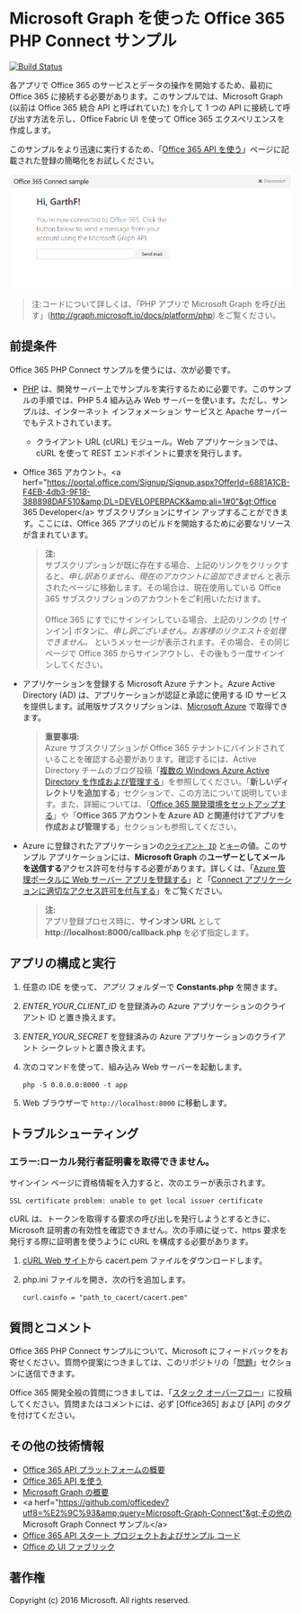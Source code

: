 # Microsoft Graph を使った Office 365 PHP Connect サンプル

[![Build Status](https://travis-ci.org/OfficeDev/O365-PHP-Microsoft-Graph-Connect.svg?branch=master)](https://travis-ci.org/OfficeDev/O365-PHP-Microsoft-Graph-Connect)

各アプリで Office 365 のサービスとデータの操作を開始するため、最初に Office 365 に接続する必要があります。このサンプルでは、Microsoft Graph (以前は Office 365 統合 API と呼ばれていた) を介して 1 つの API に接続して呼び出す方法を示し、Office Fabric UI を使って Office 365 エクスペリエンスを作成します。

このサンプルをより迅速に実行するため、「[Office 365 API を使う](http://dev.office.com/getting-started/office365apis?platform=option-php#setup)」ページに記載された登録の簡略化をお試しください。

![Office 365 PHP Connect サンプルのスクリーンショット](../readme-images/O365-PHP-Microsoft-Graph-Connect.png)

> 注:コードについて詳しくは、「PHP アプリで Microsoft Graph を呼び出す」(http://graph.microsoft.io/docs/platform/php) をご覧ください。


## 前提条件

Office 365 PHP Connect サンプルを使うには、次が必要です。

* [PHP](http://php.net/) は、開発サーバー上でサンプルを実行するために必要です。このサンプルの手順では、PHP 5.4 組み込み Web サーバーを使います。ただし、サンプルは、インターネット インフォメーション サービスと Apache サーバーでもテストされています。
	* クライアント URL (cURL) モジュール。Web アプリケーションでは、cURL を使って REST エンドポイントに要求を発行します。 
* Office 365 アカウント。&lt;a herf="https://portal.office.com/Signup/Signup.aspx?OfferId=6881A1CB-F4EB-4db3-9F18-388898DAF510&amp;DL=DEVELOPERPACK&amp;ali=1#0"&gt;Office 365 Developer&lt;/a&gt; サブスクリプションにサイン アップすることができます。ここには、Office 365 アプリのビルドを開始するために必要なリソースが含まれています。

     > **注:**<br />
     サブスクリプションが既に存在する場合、上記のリンクをクリックすると、*申し訳ありません、現在のアカウントに追加できません* と表示されたページに移動します。その場合は、現在使用している Office 365 サブスクリプションのアカウントをご利用いただけます。<br /><br />
     Office 365 にすでにサインインしている場合、上記のリンクの [サインイン] ボタンに、*申し訳ございません。お客様のリクエストを処理できません。* というメッセージが表示されます。その場合、その同じページで Office 365 からサインアウトし、その後もう一度サインインしてください。
* アプリケーションを登録する Microsoft Azure テナント。Azure Active Directory (AD) は、アプリケーションが認証と承認に使用する ID サービスを提供します。試用版サブスクリプションは、[Microsoft Azure](https://account.windowsazure.com/SignUp) で取得できます。

     > **重要事項:**<br />
     Azure サブスクリプションが Office 365 テナントにバインドされていることを確認する必要があります。確認するには、Active Directory チームのブログ投稿「[複数の Windows Azure Active Directory を作成および管理する](http://blogs.technet.com/b/ad/archive/2013/11/08/creating-and-managing-multiple-windows-azure-active-directories.aspx)」を参照してください。「**新しいディレクトリを追加する**」セクションで、この方法について説明しています。また、詳細については、「[Office 365 開発環境をセットアップする](ht5ps://msdn.microsoft.com/office/office365/howto/setup-development-environment#bk_CreateAzureSubscription)」や「**Office 365 アカウントを Azure AD と関連付けてアプリを作成および管理する**」セクションも参照してください。
* Azure に登録されたアプリケーションの[```クライアント ID```](app/Constants.php#L29) と[```キー```](app/Constants.php#L30)の値。このサンプル アプリケーションには、**Microsoft Graph** の**ユーザーとしてメールを送信する**アクセス許可を付与する必要があります。詳しくは、「[Azure 管理ポータルに Web サーバー アプリを登録する](https://msdn.microsoft.com/office/office365/HowTo/add-common-consent-manually#bk_RegisterServerApp)」と「[Connect アプリケーションに適切なアクセス許可を付与する](https://github.com/OfficeDev/O365-PHP-Microsoft-Graph-Connect/wiki/Grant-permissions-to-the-Connect-application-in-Azure)」をご覧ください。

     > **注:**<br />
     アプリ登録プロセス時に、**サインオン URL** として **http://localhost:8000/callback.php** を必ず指定します。

## アプリの構成と実行

1. 任意の IDE を使って、*アプリ* フォルダーで **Constants.php** を開きます。
2. *ENTER_YOUR_CLIENT_ID* を登録済みの Azure アプリケーションのクライアント ID と置き換えます。
3. *ENTER_YOUR_SECRET* を登録済みの Azure アプリケーションのクライアント シークレットと置き換えます。
4. 次のコマンドを使って、組み込み Web サーバーを起動します。
    ```
    php -S 0.0.0.0:8000 -t app
    ```
    
5. Web ブラウザーで ```http://localhost:8000``` に移動します。

## トラブルシューティング

### エラー:ローカル発行者証明書を取得できません。

サインイン ページに資格情報を入力すると、次のエラーが表示されます。
```
SSL certificate problem: unable to get local issuer certificate
```

cURL は、トークンを取得する要求の呼び出しを発行しようとするときに、Microsoft 証明書の有効性を確認できません。次の手順に従って、https 要求を発行する際に証明書を使うように cURL を構成する必要があります。  

1. [cURL Web サイト](http://curl.haxx.se/docs/caextract.html)から cacert.pem ファイルをダウンロードします。 
2. php.ini ファイルを開き、次の行を追加します。

	```
	curl.cainfo = "path_to_cacert/cacert.pem"
	```

## 質問とコメント

Office 365 PHP Connect サンプルについて、Microsoft にフィードバックをお寄せください。質問や提案につきましては、このリポジトリの「[問題](https://github.com/OfficeDev/O365-PHP-Microsoft-Graph-Connect/issues)」セクションに送信できます。

Office 365 開発全般の質問につきましては、「[スタック オーバーフロー](http://stackoverflow.com/questions/tagged/Office365+API)」に投稿してください。質問またはコメントには、必ず [Office365] および [API] のタグを付けてください。
  
## その他の技術情報

* [Office 365 API プラットフォームの概要](https://msdn.microsoft.com/office/office365/howto/platform-development-overview)
* [Office 365 API を使う](http://dev.office.com/getting-started/office365apis)
* [Microsoft Graph の概要](http://graph.microsoft.io/)
* &lt;a herf="https://github.com/officedev?utf8=%E2%9C%93&amp;query=Microsoft-Graph-Connect"&gt;その他の Microsoft Graph Connect サンプル&lt;/a&gt;
* [Office 365 API スタート プロジェクトおよびサンプル コード](https://msdn.microsoft.com/office/office365/howto/starter-projects-and-code-samples)
* [Office の UI ファブリック](https://github.com/OfficeDev/Office-UI-Fabric)

## 著作権
Copyright (c) 2016 Microsoft. All rights reserved.



